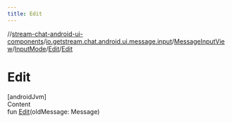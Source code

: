 ```yaml
---
title: Edit
---
```

//[stream-chat-android-ui-components](../../../../../index.md)/[io.getstream.chat.android.ui.message.input](../../../index.md)/[MessageInputView](../../index.md)/[InputMode](../index.md)/[Edit](index.md)/[Edit](Edit.md)



# Edit  
[androidJvm]  
Content  
fun [Edit](Edit.md)(oldMessage: Message)  



